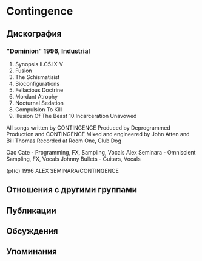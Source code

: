 # Contingence



## Дискография

### "Dominion" 1996, Industrial

1. Synopsis II.C5.IX-V
2. Fusion
3. The Schismatisist
4. Bioconfigurations
5. Fellacious Doctrine
6. Mordant Atrophy
7. Nocturnal Sedation
8. Compulsion To Kill
9. Illusion Of The Beast
10.Incarceration Unavowed

All songs written by CONTINGENCE
Produced by Deprogrammed Production and CONTINGENCE
Mixed and engineered by John Atten and Bill Thomas
Recorded at Room One, Club Dog

Oao Cate - Programming, FX, Sampling, Vocals
Alex Seminara - Omniscient Sampling, FX, Vocals
Johnny Bullets - Guitars, Vocals

 (p)(c) 1996 ALEX
                 SEMINARA/CONTINGENCE


## Отношения с другими группами


## Публикации


## Обсуждения


## Упоминания


